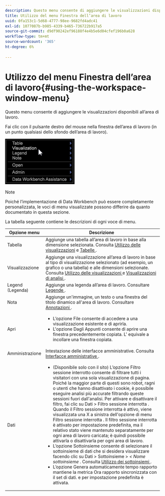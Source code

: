 ```yaml
---
description: Questo menu consente di aggiungere le visualizzazioni disponibili all’area di lavoro.
title: Utilizzo del menu Finestra dell’area di lavoro
uuid: 0fa153c1-5d68-4777-98ee-9682fd4adc41
exl-id: 1077087b-b985-4339-b465-736722b917a5
source-git-commit: d9df90242ef96188f4e4b5e6d04cfef196b0a628
workflow-type: tm+mt
source-wordcount: '365'
ht-degree: 6%

---
```


# Utilizzo del menu Finestra dell’area di lavoro{#using-the-workspace-window-menu}

Questo menu consente di aggiungere le visualizzazioni disponibili all’area di lavoro.

Fai clic con il pulsante destro del mouse nella finestra dell’area di lavoro (in un punto qualsiasi dello sfondo dell’area di lavoro).

![](assets/mnu_workspace.png)

>[!NOTE]
>
>Poiché l’implementazione di Data Workbench può essere completamente personalizzata, le voci di menu visualizzate possono differire da quanto documentato in questa sezione.

La tabella seguente contiene le descrizioni di ogni voce di menu.

<table id="table_00C0D3E6098E473E8D3B66F48FB635B3"> 
 <thead> 
  <tr> 
   <th colname="col1" class="entry"> Opzione menu </th> 
   <th colname="col2" class="entry"> Descrizione </th> 
  </tr> 
 </thead>
 <tbody> 
  <tr> 
   <td colname="col1"> Tabella </td> 
   <td colname="col2"> Aggiunge una tabella all’area di lavoro in base alla dimensione selezionata. Consulta <a href="../../../home/c-get-started/c-vis/c-vis.md#concept-f6c7728d5aaa4304bbf2e4dfaed48739"> Utilizzo delle visualizzazioni</a> e <a href="../../../home/c-get-started/c-analysis-vis/c-tables/c-tables.md#concept-c632cb8ad9724f90ac5c294d52ae667f"> Tabelle </a>. </td> 
  </tr> 
  <tr> 
   <td colname="col1"> Visualizzazione </td> 
   <td colname="col2"> Aggiunge una visualizzazione all’area di lavoro in base al tipo di visualizzazione selezionato (ad esempio, un grafico o una tabella) e alle dimensioni selezionate. Consulta <a href="../../../home/c-get-started/c-vis/c-vis.md#concept-f6c7728d5aaa4304bbf2e4dfaed48739"> Utilizzo delle visualizzazioni </a> e <a href="../../../home/c-get-started/c-analysis-vis/c-analysis-vis.md#concept-cb5b9716d3404b2b888a55b3efec1fa5"> Visualizzazioni di analisi </a>. </td> 
  </tr> 
  <tr> 
   <td colname="col1"> Legend (Legenda)  </td> 
   <td colname="col2"> Aggiunge una legenda all’area di lavoro. Consultare <a href="../../../home/c-get-started/c-analysis-vis/c-legends/c-legends.md#concept-ba7a886967314ee5aa358f5949665494"> Legende </a>. </td> 
  </tr> 
  <tr> 
   <td colname="col1"> Nota </td> 
   <td colname="col2"> Aggiunge un'immagine, un testo o una finestra del titolo dinamico all'area di lavoro. Consultare <a href="../../../home/c-get-started/c-analysis-vis/c-annots/c-annots.md#concept-ab80edcbc4204dd78c73630511f75ab0"> Annotazioni </a>. </td> 
  </tr> 
  <tr> 
   <td colname="col1"> Apri </td> 
   <td colname="col2"> <p> 
     <ul id="ul_173273B72EE24A52927B59E63F0BF19B"> 
      <li id="li_1EF395A0425047A9981891A0D9D29F07">L’opzione <span class="wintitle"> File </span> consente di accedere a una visualizzazione esistente e di aprirla. </li> 
      <li id="li_E02E8929B8E247B0A46F6D708C51B1E2">L'opzione <span class="wintitle"> Dagli Appunti </span> consente di aprire una finestra precedentemente copiata. L' equivale a incollare una finestra copiata. </li> 
     </ul> </p> </td> 
  </tr> 
  <tr> 
   <td colname="col1"> Amministrazione </td> 
   <td colname="col2"> Intestazione delle interfacce amministrative. Consulta <a href="../../../home/c-get-started/c-admin-intrf/c-admin-intrf.md#concept-855c1a91e1a948969fab592adca15f74"> Interfacce amministrative </a>. </td> 
  </tr> 
  <tr> 
   <td colname="col1"> Dati </td> 
   <td colname="col2"> <p> 
     <ul id="ul_CFAC2CBB10464079A78A9127C25482FF"> 
      <li id="li_78C64D2602674C2D85509422FF055D5C">(Disponibile solo con il sito) L’opzione <span class="wintitle"> Filtro sessione interrotto </span> consente di filtrare tutti i visitatori con una sola visualizzazione di pagina. Poiché la maggior parte di questi sono robot, ragni o utenti che hanno disattivato i cookie, è possibile eseguire analisi più accurate filtrando queste sessioni fuori dall'analisi. Per attivare e disattivare il filtro, fai clic su <span class="uicontrol"> Dati </span> &gt; <span class="uicontrol"> Filtro sessione interrotta </span>. Quando il <span class="wintitle"> Filtro sessione interrotta </span> è attivo, viene visualizzata una X a sinistra dell'opzione di menu <span class="wintitle"> Filtro sessione interrotta </span>. Il <span class="wintitle"> filtro sessione interrotta </span> è attivato per impostazione predefinita, ma il relativo stato viene mantenuto separatamente per ogni area di lavoro caricata; è quindi possibile attivarla o disattivarla per ogni area di lavoro. </li> 
      <li id="li_DB69A4EAD6964CCEAE59E1B2E9CED394">L’opzione <span class="wintitle"> Sottoinsieme </span> consente di selezionare il sottoinsieme di dati che si desidera visualizzare facendo clic su <span class="uicontrol"> Dati </span> &gt; <span class="uicontrol"> Sottoinsieme </span> &gt; <i>&lt; <span class="uicontrol"> Nome sottoinsieme </span></i>. Consulta <a href="../../../home/c-get-started/c-vis/c-wk-subsets/c-wk-subsets.md#concept-43809322b6374d5cb2536630a13e943b"> Utilizzo dei sottoinsiemi </a>. </li> 
      <li id="li_1B3C3835F1F94028AA45FC29D04F8CF8">L’opzione <span class="wintitle"> Genera automaticamente tempo rapporto </span> mantiene la metrica Ora rapporto sincronizzata con il set di dati. e per impostazione predefinita è attivata. </li> 
     </ul> </p> </td> 
  </tr> 
 </tbody> 
</table>
